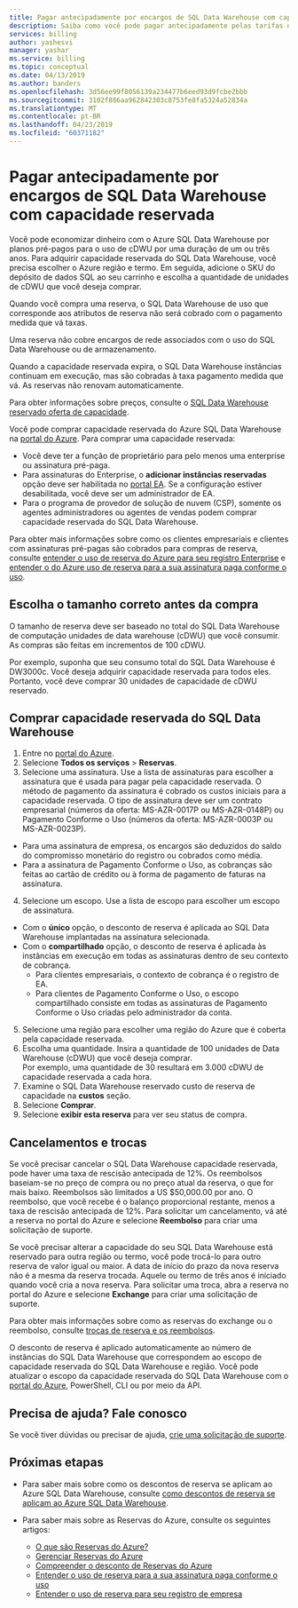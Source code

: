 ```yaml
---
title: Pagar antecipadamente por encargos de SQL Data Warehouse com capacidade reservada do Azure | Microsoft Docs
description: Saiba como você pode pagar antecipadamente pelas tarifas do SQL Data Warehouse com capacidade reservada para economizar dinheiro.
services: billing
author: yashesvi
manager: yashar
ms.service: billing
ms.topic: conceptual
ms.date: 04/13/2019
ms.author: banders
ms.openlocfilehash: 3d56ee99f8056139a234477b6eed93d9fcbe2bbb
ms.sourcegitcommit: 3102f886aa962842303c8753fe8fa5324a52834a
ms.translationtype: MT
ms.contentlocale: pt-BR
ms.lasthandoff: 04/23/2019
ms.locfileid: "60371182"
---
```

# <a name="prepay-for-sql-data-warehouse-charges-with-reserved-capacity"></a>Pagar antecipadamente por encargos de SQL Data Warehouse com capacidade reservada

Você pode economizar dinheiro com o Azure SQL Data Warehouse por planos pré-pagos para o uso de cDWU por uma duração de um ou três anos. Para adquirir capacidade reservada do SQL Data Warehouse, você precisa escolher o Azure região e termo. Em seguida, adicione o SKU do depósito de dados SQL ao seu carrinho e escolha a quantidade de unidades de cDWU que você deseja comprar.

Quando você compra uma reserva, o SQL Data Warehouse de uso que corresponde aos atributos de reserva não será cobrado com o pagamento medida que vá taxas.

Uma reserva não cobre encargos de rede associados com o uso do SQL Data Warehouse ou de armazenamento.

Quando a capacidade reservada expira, o SQL Data Warehouse instâncias continuam em execução, mas são cobradas à taxa pagamento medida que vá. As reservas não renovam automaticamente.

Para obter informações sobre preços, consulte o [SQL Data Warehouse reservado oferta de capacidade](https://azure.microsoft.com/pricing/details/sql-data-warehouse/gen2/).

Você pode comprar capacidade reservada do Azure SQL Data Warehouse na [portal do Azure](https://portal.azure.com/#blade/Microsoft_Azure_Reservations/ReservationsBrowseBlade). Para comprar uma capacidade reservada:

- Você deve ter a função de proprietário para pelo menos uma enterprise ou assinatura pré-paga.
- Para assinaturas do Enterprise, o **adicionar instâncias reservadas** opção deve ser habilitada no [portal EA](https://ea.azure.com/). Se a configuração estiver desabilitada, você deve ser um administrador de EA.
- Para o programa de provedor de solução de nuvem (CSP), somente os agentes administradores ou agentes de vendas podem comprar capacidade reservada do SQL Data Warehouse.

Para obter mais informações sobre como os clientes empresariais e clientes com assinaturas pré-pagas são cobrados para compras de reserva, consulte [entender o uso de reserva do Azure para seu registro Enterprise](billing-understand-reserved-instance-usage-ea.md) e [entender o do Azure uso de reserva para a sua assinatura paga conforme o uso](billing-understand-reserved-instance-usage.md).

## <a name="choose-the-right-size-before-purchase"></a>Escolha o tamanho correto antes da compra

O tamanho de reserva deve ser baseado no total do SQL Data Warehouse de computação unidades de data warehouse (cDWU) que você consumir. As compras são feitas em incrementos de 100 cDWU.

Por exemplo, suponha que seu consumo total do SQL Data Warehouse é DW3000c. Você deseja adquirir capacidade reservada para todos eles. Portanto, você deve comprar 30 unidades de capacidade de cDWU reservado.

## <a name="buy-sql-data-warehouse-reserved-capacity"></a>Comprar capacidade reservada do SQL Data Warehouse

1. Entre no [portal do Azure](https://portal.azure.com/).
2. Selecione **Todos os serviços** > **Reservas**.
3. Selecione uma assinatura. Use a lista de assinaturas para escolher a assinatura que é usada para pagar pela capacidade reservada. O método de pagamento da assinatura é cobrado os custos iniciais para a capacidade reservada. O tipo de assinatura deve ser um contrato empresarial (números da oferta: MS-AZR-0017P ou MS-AZR-0148P) ou Pagamento Conforme o Uso (números da oferta: MS-AZR-0003P ou MS-AZR-0023P).
  - Para uma assinatura de empresa, os encargos são deduzidos do saldo do compromisso monetário do registro ou cobrados como média.
  - Para a assinatura de Pagamento Conforme o Uso, as cobranças são feitas ao cartão de crédito ou à forma de pagamento de faturas na assinatura.
4. Selecione um escopo. Use a lista de escopo para escolher um escopo de assinatura.
  - Com o **único** opção, o desconto de reserva é aplicada ao SQL Data Warehouse implantadas na assinatura selecionada.
  - Com o **compartilhado** opção, o desconto de reserva é aplicada às instâncias em execução em todas as assinaturas dentro de seu contexto de cobrança.
    - Para clientes empresariais, o contexto de cobrança é o registro de EA.
    - Para clientes de Pagamento Conforme o Uso, o escopo compartilhado consiste em todas as assinaturas de Pagamento Conforme o Uso criadas pelo administrador da conta.
5. Selecione uma região para escolher uma região do Azure que é coberta pela capacidade reservada.
6. Escolha uma quantidade. Insira a quantidade de 100 unidades de Data Warehouse (cDWU) que você deseja comprar.    
  Por exemplo, uma quantidade de 30 resultará em 3.000 cDWU de capacidade reservada a cada hora.
7. Examine o SQL Data Warehouse reservado custo de reserva de capacidade na **custos** seção.
8. Selecione **Comprar**.
9. Selecione **exibir esta reserva** para ver seu status de compra.

## <a name="cancellations-and-exchanges"></a>Cancelamentos e trocas

Se você precisar cancelar o SQL Data Warehouse capacidade reservada, pode haver uma taxa de rescisão antecipada de 12%. Os reembolsos baseiam-se no preço de compra ou no preço atual da reserva, o que for mais baixo. Reembolsos são limitados a US $50,000.00 por ano. O reembolso, que você recebe é o balanço proporcional restante, menos a taxa de rescisão antecipada de 12%. Para solicitar um cancelamento, vá até a reserva no portal do Azure e selecione **Reembolso** para criar uma solicitação de suporte.

Se você precisar alterar a capacidade do seu SQL Data Warehouse está reservado para outra região ou termo, você pode trocá-lo para outro reserva de valor igual ou maior. A data de início do prazo da nova reserva não é a mesma da reserva trocada. Aquele ou termo de três anos é iniciado quando você cria a nova reserva. Para solicitar uma troca, abra a reserva no portal do Azure e selecione **Exchange** para criar uma solicitação de suporte.

Para obter mais informações sobre como as reservas do exchange ou o reembolso, consulte [trocas de reserva e os reembolsos](billing-azure-reservations-self-service-exchange-and-refund.md).

O desconto de reserva é aplicado automaticamente ao número de instâncias do SQL Data Warehouse que correspondem ao escopo de capacidade reservada do SQL Data Warehouse e região. Você pode atualizar o escopo da capacidade reservada do SQL Data Warehouse com o [portal do Azure](https://portal.azure.com/), PowerShell, CLI ou por meio da API.

## <a name="need-help-contact-us"></a>Precisa de ajuda? Fale conosco

Se você tiver dúvidas ou precisar de ajuda, [crie uma solicitação de suporte](https://portal.azure.com/).

## <a name="next-steps"></a>Próximas etapas

- Para saber mais sobre como os descontos de reserva se aplicam ao Azure SQL Data Warehouse, consulte [como descontos de reserva se aplicam ao Azure SQL Data Warehouse](billing-prepay-sql-data-warehouse-charges-with-reserved-capacity.md).

- Para saber mais sobre as Reservas do Azure, consulte os seguintes artigos:
  - [O que são Reservas do Azure?](billing-save-compute-costs-reservations.md)
  - [Gerenciar Reservas do Azure](billing-manage-reserved-vm-instance.md)
  - [Compreender o desconto de Reservas do Azure](billing-understand-reservation-charges.md)
  - [Entender o uso de reserva para a sua assinatura paga conforme o uso](billing-understand-reserved-instance-usage.md)
  - [Entender o uso de reserva para seu registro de empresa](billing-understand-reserved-instance-usage-ea.md)
